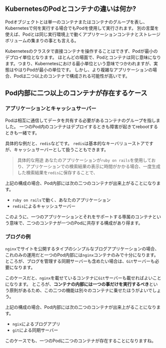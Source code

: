 



## KubernetesのPodとコンテナの違いは何か?

Podオブジェクトとは単一のコンテナまたはコンテナのグループを表し、Kubernetesで何を実行する場合でもPodを使用して実行されます。
別の言葉を使えば、Podとは同じ実行環境上で動くアプリケーションコンテナとストレージボリュームの集まりの事とも言える。

Kubernetesのクラスタで直接コンテナを操作することはできず、Podが最小のデプロイ単位となります。
ほとんどの場面で、Podとコンテナは同じ意味になります。つまり、Kubernetesにおける最小単位という意味でつかわれますが、実態はやはりPodが最小の単位です。
しかし、より複雑なアプリケーションの場合、Podは二つ以上のコンテナで構成される可能性が高いです。


## Pod内部に二つ以上のコンテナが存在するケース


### アプリケーションとキャッシュサーバー

Podは相互に通信してデータを共有する必要があるコンテナのグループを指しました。
一つのPod内のコンテナはデプロイするときも障害が起きてrebootするときも一緒です。

具体的な例だと、`redis`などです。
`redis`は基本的なキーバリューストアですが、キャッシュサーバーとして扱うこともできます。

> 具体的な用途 あなたのアプリケーションが`ruby on rails`を使用しており、アプリケーションでの検索結果の表示に時間がかかる場合、一度生成した検索結果を`redis`に保存することで、

上記の構成の場合、Pod内部には次の二つのコンテナが出来上がることになります。

- `ruby on rails`で動く、あなたのアプリケーション
- `redis`によるキャッシュサーバー

このように、一つのアプリケーションとそれをサポートする専属のコンテナという意味で、二つのコンテナが一つのPodに共存する構成があり得ます。



### ブログの例

`nginx`でサイトを公開するタイプのシンプルなブログアプリケーションの場合、これのみの運用だと一つのPod内部には`nginx`コンテナのみで十分になります。
ところが、ブログを管理する同期サーバーも含めたい場合は、`Git`サーバーも必要になります。

このケースだと、`nginx`を載せているコンテナに`Git`サーバーも載せればよいことになります。
ところが、**コンテナの内部には一つの事だけを実行するべき**という原則があるため、この二つの機能は別々のコンテナに乗せたほうがよいでしょう。

上記の構成の場合、Pod内部には次の二つのコンテナが出来上がることになります。

- `ngix`によるブログアプリ
- `git`による同期サーバー

このケースでも、一つのPodに二つのコンテナが存在することになりますね。


















